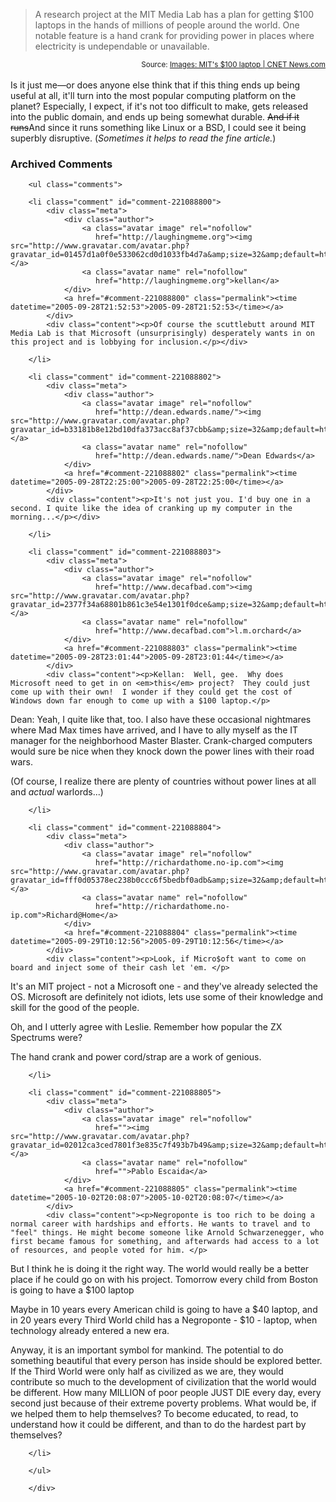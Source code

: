 <blockquote cite="http://beta.news.com.com/2300-1044_3-5884639-1.html?part=rss&amp;tag=5884639&amp;subj=news">A research project at the MIT Media Lab has a plan for getting $100 laptops in the hands of millions of people around the world. One notable feature is a hand crank for providing power in places where electricity is undependable or unavailable.</blockquote><small style="text-align:right; display:block">Source: <a href="http://beta.news.com.com/2300-1044_3-5884639-1.html?part=rss&amp;tag=5884639&amp;subj=news">Images: MIT's $100 laptop | CNET News.com</a></small><br />
Is it just me—or does anyone else think that if this thing ends up being useful at all, it'll turn into the most popular computing platform on the planet?  Especially, I expect, if it's not too difficult to make, gets released into the public domain, and ends up being somewhat durable.  <strike>And if it runs</strike>And since it runs something like Linux or a BSD, I could see it being superbly disruptive.  (<i>Sometimes it helps to read the fine article.</i>)

<div id="comments" class="comments archived-comments">
            <h3>Archived Comments</h3>
            
        <ul class="comments">
            
        <li class="comment" id="comment-221088800">
            <div class="meta">
                <div class="author">
                    <a class="avatar image" rel="nofollow" 
                       href="http://laughingmeme.org"><img src="http://www.gravatar.com/avatar.php?gravatar_id=01457d1a0f0e533062cd0d1033fb4d7a&amp;size=32&amp;default=http://mediacdn.disqus.com/1320279820/images/noavatar32.png"/></a>
                    <a class="avatar name" rel="nofollow" 
                       href="http://laughingmeme.org">kellan</a>
                </div>
                <a href="#comment-221088800" class="permalink"><time datetime="2005-09-28T21:52:53">2005-09-28T21:52:53</time></a>
            </div>
            <div class="content"><p>Of course the scuttlebutt around MIT Media Lab is that Microsoft (unsurprisingly) desperately wants in on this project and is lobbying for inclusion.</p></div>
            
        </li>
    
        <li class="comment" id="comment-221088802">
            <div class="meta">
                <div class="author">
                    <a class="avatar image" rel="nofollow" 
                       href="http://dean.edwards.name/"><img src="http://www.gravatar.com/avatar.php?gravatar_id=b33181b8e12bd10dfa373acc8af37cbb&amp;size=32&amp;default=http://mediacdn.disqus.com/1320279820/images/noavatar32.png"/></a>
                    <a class="avatar name" rel="nofollow" 
                       href="http://dean.edwards.name/">Dean Edwards</a>
                </div>
                <a href="#comment-221088802" class="permalink"><time datetime="2005-09-28T22:25:00">2005-09-28T22:25:00</time></a>
            </div>
            <div class="content"><p>It's not just you. I'd buy one in a second. I quite like the idea of cranking up my computer in the morning...</p></div>
            
        </li>
    
        <li class="comment" id="comment-221088803">
            <div class="meta">
                <div class="author">
                    <a class="avatar image" rel="nofollow" 
                       href="http://www.decafbad.com"><img src="http://www.gravatar.com/avatar.php?gravatar_id=2377f34a68801b861c3e54e1301f0dce&amp;size=32&amp;default=http://mediacdn.disqus.com/1320279820/images/noavatar32.png"/></a>
                    <a class="avatar name" rel="nofollow" 
                       href="http://www.decafbad.com">l.m.orchard</a>
                </div>
                <a href="#comment-221088803" class="permalink"><time datetime="2005-09-28T23:01:44">2005-09-28T23:01:44</time></a>
            </div>
            <div class="content"><p>Kellan:  Well, gee.  Why does Microsoft need to get in on <em>this</em> project?  They could just come up with their own!  I wonder if they could get the cost of Windows down far enough to come up with a $100 laptop.</p>

<p>Dean:  Yeah, I quite like that, too.  I also have these occasional nightmares where Mad Max times have arrived, and I have to ally myself as the IT manager for the neighborhood Master Blaster.  Crank-charged computers would sure be nice when they knock down the power lines with their road wars.</p>

(Of course, I realize there are plenty of countries without power lines at all and <i>actual</i> warlords...)</div>
            
        </li>
    
        <li class="comment" id="comment-221088804">
            <div class="meta">
                <div class="author">
                    <a class="avatar image" rel="nofollow" 
                       href="http://richardathome.no-ip.com"><img src="http://www.gravatar.com/avatar.php?gravatar_id=fff0d05378ec238b0ccc6f5bedbf0adb&amp;size=32&amp;default=http://mediacdn.disqus.com/1320279820/images/noavatar32.png"/></a>
                    <a class="avatar name" rel="nofollow" 
                       href="http://richardathome.no-ip.com">Richard@Home</a>
                </div>
                <a href="#comment-221088804" class="permalink"><time datetime="2005-09-29T10:12:56">2005-09-29T10:12:56</time></a>
            </div>
            <div class="content"><p>Look, if Micro$oft want to come on board and inject some of their cash let 'em. </p>

<p>It's an MIT project - not a Microsoft one - and they've already selected the OS. Microsoft are definitely not idiots, lets use some of their knowledge and skill for the good of the people.</p>

<p>Oh, and I utterly agree with Leslie. Remember how popular the ZX Spectrums were?</p>

<p>The hand crank and power cord/strap are a work of genious.</p></div>
            
        </li>
    
        <li class="comment" id="comment-221088805">
            <div class="meta">
                <div class="author">
                    <a class="avatar image" rel="nofollow" 
                       href=""><img src="http://www.gravatar.com/avatar.php?gravatar_id=02012ca3ced7801f3e835c7f493b7b49&amp;size=32&amp;default=http://mediacdn.disqus.com/1320279820/images/noavatar32.png"/></a>
                    <a class="avatar name" rel="nofollow" 
                       href="">Pablo Escaida</a>
                </div>
                <a href="#comment-221088805" class="permalink"><time datetime="2005-10-02T20:08:07">2005-10-02T20:08:07</time></a>
            </div>
            <div class="content"><p>Negroponte is too rich to be doing a normal career with hardships and efforts. He wants to travel and to "feel" things. He might become someone like Arnold Schwarzenegger, who first became famous for something, and afterwards had access to a lot of resources, and people voted for him. </p>

<p>But I think he is doing it the right way. The world would really be a better place if he could go on with his project. Tomorrow every child from Boston is going to have a $100 laptop</p>

<p>Maybe in 10 years every American child is going to have a $40 laptop, and in 20 years every Third World child has a Negroponte - $10 - laptop, when technology already entered a new era. </p>

<p>Anyway, it is an important symbol for mankind. The potential to do something beautiful that every person has inside should be explored better. If the Third World were only half as civilized as we are, they would contribute so much to the development of civilization that the world would be different. How many MILLION of poor people JUST DIE every day, every second just because of their extreme poverty problems. What would be, if we helped them to help themselves? To become educated, to read, to understand how it could be different, and than to do the hardest part by themselves?</p></div>
            
        </li>
    
        </ul>
    
        </div>
    